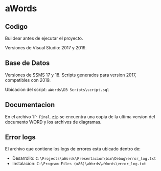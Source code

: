 # aWords
## Codigo
Buildear antes de ejecutar el proyecto.

Versiones de Visual Studio: 2017 y 2019.


## Base de Datos
Versiones de SSMS 17 y 18. Scripts generados para version 2017, compatibles con 2019.

Ubicacion del script: `aWords\DB Scripts\script.sql`


## Documentacion
En el archivo `TP Final.zip` se encuentra una copia de la ultima version del documento WORD y los archivos de diagramas.


## Error logs
El archivo que contiene los logs de errores esta ubicado dentro de: 
- Desarrollo: `C:\Projects\aWords\Presentacion\bin\Debug\error_log.txt`
- Instalacion: `C:\Program Files (x86)\aWords\aWords\error_log.txt`